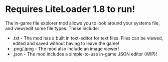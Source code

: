 # Requires LiteLoader 1.8 to run!

The in-game file explorer mod allows you to look around your systems file, and view/edit some file types.
These include:  
* .txt - The mod has a built in text-editor for text files. Files can be viewed, edited and saved without having to leave the game!
* .png/.jpeg - The mod also include an image viewer!
* .json - The mod includes a simple-to-use in-game JSON editor (WIP)!
